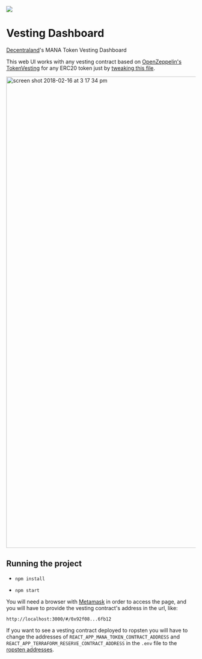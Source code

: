 ![](https://raw.githubusercontent.com/decentraland/web/gh-pages/img/decentraland.ico)

# Vesting Dashboard

[Decentraland](https://decentraland.org)'s MANA Token Vesting Dashboard

This web UI works with any vesting contract based on [OpenZeppelin's TokenVesting](https://github.com/OpenZeppelin/zeppelin-solidity/blob/master/contracts/token/ERC20/TokenVesting.sol) for any ERC20 token just by [tweaking this file](https://github.com/decentraland/vesting-dashboard/blob/master/src/modules/api.js).

<img width="1251" alt="screen shot 2018-02-16 at 3 17 34 pm" src="https://user-images.githubusercontent.com/2781777/36322604-b1ef1926-132c-11e8-997e-b93d4f4851df.png">


## Running the project

* `npm install`

* `npm start`

You will need a browser with [Metamask](http://metamask.io/) in order to access the page, and you will have to provide the vesting contract's address in the url, like:

```
http://localhost:3000/#/0x92f08...6fb12
```

If you want to see a vesting contract deployed to ropsten you will have to change the addresses of `REACT_APP_MANA_TOKEN_CONTRACT_ADDRESS` and `REACT_APP_TERRAFORM_RESERVE_CONTRACT_ADDRESS` in the `.env` file to the [ropsten addresses](https://contracts.decentraland.org/addresses.json).
